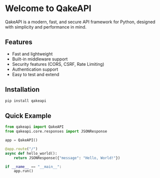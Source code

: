 # Welcome to QakeAPI

QakeAPI is a modern, fast, and secure API framework for Python, designed with simplicity and performance in mind.

## Features

- Fast and lightweight
- Built-in middleware support
- Security features (CORS, CSRF, Rate Limiting)
- Authentication support
- Easy to test and extend

## Installation

```bash
pip install qakeapi
```

## Quick Example

```python
from qakeapi import QakeAPI
from qakeapi.core.responses import JSONResponse

app = QakeAPI()

@app.route("/")
async def hello_world():
    return JSONResponse({"message": "Hello, World!"})

if __name__ == "__main__":
    app.run() 